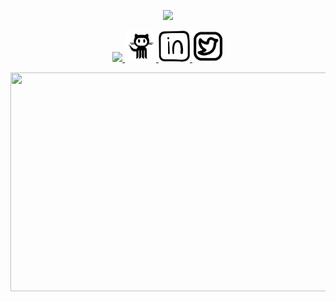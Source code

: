 
<p align="center">
  <img src="https://capsule-render.vercel.app/api?text=Hey%20Everyone!%F0%9F%95%B9%EF%B8%8F&animation=fadeIn&type=waving&color=gradient&height=100"/>
</p>
<p align="center">
<a href="https://www.instagram.com/thepiyushmalhotra/">
  <img height="50" src="![image](https://github.com/Nessrine88/Nessrine88/assets/127935111/93cb1cde-1100-4264-9d72-56790dd6c661)
"/>
</a>
<a href="https://www.instagram.com/thepiyushmalhotra/">
  <img height="50" src="./github.png"/>
</a>
<a href="https://www.instagram.com/thepiyushmalhotra/">
  <img height="50" src="./linkedin.png"/>
</a>
<a href="https://www.instagram.com/thepiyushmalhotra/">
  <img height="50" src="./twiter.png"/>
</a>
</p>
<p align="center"><img height="350"src="https://media.giphy.com/media/xT1XGzXhVgWRLN1Cco/giphy.gif" width="850"/></p>

